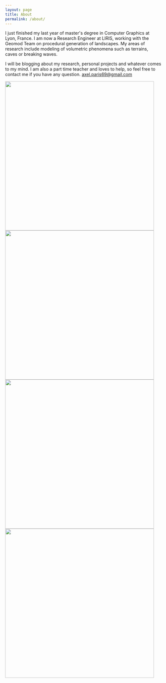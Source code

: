 ```yaml
---
layout: page
title: About
permalink: /about/
---
```


I just finished my last year of master's degree in Computer Graphics at Lyon, France. I am now a Research Engineer at LIRIS, working with
the Geomod Team on procedural generation of landscapes. My areas of research include modeling of volumetric phenomena such as terrains, caves
or breaking waves. 

I will be blogging about my research, personal projects and whatever comes to my mind. I am also a part time teacher and loves to help, so feel 
free to contact me if you have any question. [axel.paris69@gmail.com](mailto:axel.paris69@gmail.com)

<img src="https://raw.githubusercontent.com/Moon519/moon519.github.io/master/images/screen11.png" width="480">
<img src="https://raw.githubusercontent.com/Moon519/moon519.github.io/master/images/screen3.png" width="480">

<img src="https://raw.githubusercontent.com/Moon519/moon519.github.io/master/images/ssrssao1.png" width="480">
<img src="https://raw.githubusercontent.com/Moon519/moon519.github.io/master/images/outerrain1.png" width="480">
